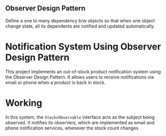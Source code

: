 

## Observer Design Pattern

Define a one to many dependency b/w objects so that when one object change state, all its dependents are notified and updated automatically.

# Notification System Using Observer Design Pattern

This project implements an out-of-stock product notification system using the Observer Design Pattern. It allows users to receive notifications via email or phone when a product is back in stock.

# Working 

In this system, the `StocksObservable` interface acts as the subject being observed. It notifies its observers, which are implemented as email and phone notification services, whenever the stock count changes





